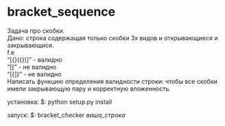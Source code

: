 # bracket_sequence

Задача про скобки.  
Дано: строка содержащая только скобки 3х видов и открывающиеся и закрывающися.  
f.e  
“[{}({})]” - валидно  
“[[” - не валидно  
“[{]}” - не валидно  
Написать функцию определения валидности строки: чтобы все скобки имели закрывающую пару и корректную вложенность.  

установка:
$: python setup.py install

запуск:
$: bracket_checker *ваша_строка*
